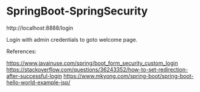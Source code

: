 # SpringBoot-SpringSecurity

http://localhost:8888/login

Login with admin credentials to goto welcome page.

References:

https://www.javainuse.com/spring/boot_form_security_custom_login
https://stackoverflow.com/questions/36243352/how-to-set-redirection-after-successful-login
https://www.mkyong.com/spring-boot/spring-boot-hello-world-example-jsp/
